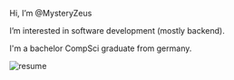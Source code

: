 Hi, I’m @MysteryZeus

I’m interested in software development (mostly backend).

I'm a bachelor CompSci graduate from germany.

![resume](https://resume-mysteryzeus.vercel.app/)
